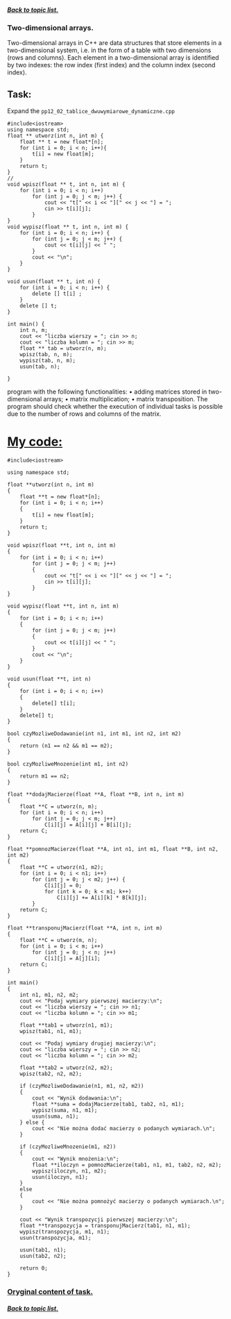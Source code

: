 ##### [Back to topic list.](/first_semester_C++/first_semester_C++.md)

###  Two-dimensional arrays.
Two-dimensional arrays in C++ are data structures that store elements in a two-dimensional system, i.e. in the form of a table with two dimensions (rows and columns). Each element in a two-dimensional array is identified by two indexes: the row index (first index) and the column index (second index).

## Task:
Expand the `pp12_02_tablice_dwuwymiarowe_dynamiczne.cpp` 
```
#include<iostream>
using namespace std;
float ** utworz(int n, int m) {
	float ** t = new float*[n];
	for (int i = 0; i < n; i++){
		t[i] = new float[m];
	}
	return t;
}
//
void wpisz(float ** t, int n, int m) {
	for (int i = 0; i < n; i++)
		for (int j = 0; j < m; j++) {
			cout << "t[" << i << "][" << j << "] = ";
			cin >> t[i][j];
		}
}
void wypisz(float ** t, int n, int m) {
	for (int i = 0; i < n; i++) {
		for (int j = 0; j < m; j++) {
			cout << t[i][j] << " ";
		}
		cout << "\n";
	}
}

void usun(float ** t, int n) {
	for (int i = 0; i < n; i++) {
		delete [] t[i] ;
	}
	delete [] t;
}

int main() {
	int n, m;
	cout << "liczba wierszy = "; cin >> n;
	cout << "liczba kolumn = "; cin >> m;
	float ** tab = utworz(n, m);
	wpisz(tab, n, m);
	wypisz(tab, n, m);
	usun(tab, n);

}
```
program with the following functionalities:
• adding matrices stored in two-dimensional arrays;
• matrix multiplication;
• matrix transposition.
The program should check whether the execution of individual tasks is possible due to the number of rows and columns of the matrix.
# [My code:](/first_semester_C++/12_01_24/two_dimensional_arrays.cpp)
```
#include<iostream>

using namespace std;

float **utworz(int n, int m) 
{
    float **t = new float*[n];
    for (int i = 0; i < n; i++) 
    {
        t[i] = new float[m];
    }
    return t;
}

void wpisz(float **t, int n, int m) 
{
    for (int i = 0; i < n; i++)
        for (int j = 0; j < m; j++) 
        {
            cout << "t[" << i << "][" << j << "] = ";
            cin >> t[i][j];
        }
}

void wypisz(float **t, int n, int m) 
{
    for (int i = 0; i < n; i++) 
    {
        for (int j = 0; j < m; j++) 
        {
            cout << t[i][j] << " ";
        }
        cout << "\n";
    }
}

void usun(float **t, int n) 
{
    for (int i = 0; i < n; i++) 
    {
        delete[] t[i];
    }
    delete[] t;
}

bool czyMozliweDodawanie(int n1, int m1, int n2, int m2) 
{
    return (n1 == n2 && m1 == m2);
}

bool czyMozliweMnozenie(int m1, int n2) 
{
    return m1 == n2;
}

float **dodajMacierze(float **A, float **B, int n, int m) 
{
    float **C = utworz(n, m);
    for (int i = 0; i < n; i++)
        for (int j = 0; j < m; j++)
            C[i][j] = A[i][j] + B[i][j];
    return C;
}

float **pomnozMacierze(float **A, int n1, int m1, float **B, int n2, int m2) 
{
    float **C = utworz(n1, m2);
    for (int i = 0; i < n1; i++)
        for (int j = 0; j < m2; j++) {
            C[i][j] = 0;
            for (int k = 0; k < m1; k++)
                C[i][j] += A[i][k] * B[k][j];
        }
    return C;
}

float **transponujMacierz(float **A, int n, int m) 
{
    float **C = utworz(m, n);
    for (int i = 0; i < m; i++)
        for (int j = 0; j < n; j++)
            C[i][j] = A[j][i];
    return C;
}

int main() 
{
    int n1, m1, n2, m2;
    cout << "Podaj wymiary pierwszej macierzy:\n";
    cout << "liczba wierszy = "; cin >> n1;
    cout << "liczba kolumn = "; cin >> m1;

    float **tab1 = utworz(n1, m1);
    wpisz(tab1, n1, m1);

    cout << "Podaj wymiary drugiej macierzy:\n";
    cout << "liczba wierszy = "; cin >> n2;
    cout << "liczba kolumn = "; cin >> m2;

    float **tab2 = utworz(n2, m2);
    wpisz(tab2, n2, m2);

    if (czyMozliweDodawanie(n1, m1, n2, m2)) 
    {
        cout << "Wynik dodawania:\n";
        float **suma = dodajMacierze(tab1, tab2, n1, m1);
        wypisz(suma, n1, m1);
        usun(suma, n1);
    } else {
        cout << "Nie można dodać macierzy o podanych wymiarach.\n";
    }

    if (czyMozliweMnozenie(m1, n2)) 
    {
        cout << "Wynik mnożenia:\n";
        float **iloczyn = pomnozMacierze(tab1, n1, m1, tab2, n2, m2);
        wypisz(iloczyn, n1, m2);
        usun(iloczyn, n1);
    } 
    else 
    {
        cout << "Nie można pomnożyć macierzy o podanych wymiarach.\n";
    }

    cout << "Wynik transpozycji pierwszej macierzy:\n";
    float **transpozycja = transponujMacierz(tab1, n1, m1);
    wypisz(transpozycja, m1, n1);
    usun(transpozycja, m1);

    usun(tab1, n1);
    usun(tab2, n2);

    return 0;
}
```
### [Oryginal content of task.](/first_semester_C++/12_01_24/pp%20cw10%20tablice%20dwuwymiarowe.pdf)
##### [Back to topic list.](/first_semester_C++/first_semester_C++.md)
